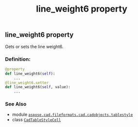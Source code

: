 ﻿---
title: line_weight6 property
second_title: Aspose.CAD for Python via .NET API References
description: 
type: docs
weight: 220
url: /python-net/aspose.cad.fileformats.cad.cadobjects.tablestyle/cadtablestylecell/line_weight6/
is_root: false
---

## line_weight6 property


Gets or sets the line weight6.
### Definition:
```python
@property
def line_weight6(self):
    ...
@line_weight6.setter
def line_weight6(self, value):
    ...
```

### See Also
* module [`aspose.cad.fileformats.cad.cadobjects.tablestyle`](../../)
* class [`CadTableStyleCell`](/cad/python-net/aspose.cad.fileformats.cad.cadobjects.tablestyle/cadtablestylecell)
